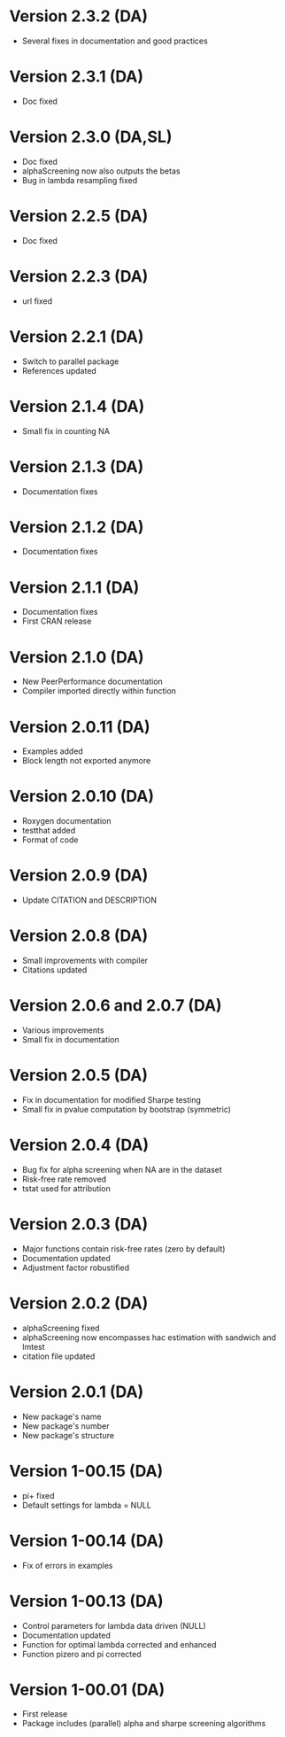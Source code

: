 # Version 2.3.2 (DA)
- Several fixes in documentation and good practices
  
# Version 2.3.1 (DA)
- Doc fixed

# Version 2.3.0 (DA,SL)
- Doc fixed
- alphaScreening now also outputs the betas
- Bug in lambda resampling fixed

# Version 2.2.5 (DA)
- Doc fixed

# Version 2.2.3 (DA)
- url fixed

# Version 2.2.1 (DA)
- Switch to parallel package
- References updated

# Version 2.1.4 (DA)
- Small fix in counting NA

# Version 2.1.3 (DA)
- Documentation fixes

# Version 2.1.2 (DA)
- Documentation fixes

# Version 2.1.1 (DA)
- Documentation fixes
- First CRAN release

# Version 2.1.0 (DA)
- New PeerPerformance documentation
- Compiler imported directly within function

# Version 2.0.11 (DA)
- Examples added
- Block length not exported anymore

# Version 2.0.10 (DA)
- Roxygen documentation
- testthat added
- Format of code

# Version 2.0.9 (DA)
- Update CITATION and DESCRIPTION

# Version 2.0.8 (DA)
- Small improvements with compiler
- Citations updated

# Version 2.0.6 and 2.0.7 (DA)
- Various improvements
- Small fix in documentation

# Version 2.0.5 (DA)
- Fix in documentation for modified Sharpe testing
- Small fix in pvalue computation by bootstrap (symmetric)

# Version 2.0.4 (DA)
- Bug fix for alpha screening when NA are in the dataset
- Risk-free rate removed
- tstat used for attribution

# Version 2.0.3 (DA)
- Major functions contain risk-free rates (zero by default)
- Documentation updated
- Adjustment factor robustified

# Version 2.0.2 (DA)
- alphaScreening fixed
- alphaScreening now encompasses hac estimation with sandwich and lmtest
- citation file updated

# Version 2.0.1 (DA)
- New package's name
- New package's number 
- New package's structure

# Version 1-00.15 (DA)
- pi+ fixed
- Default settings for lambda = NULL

# Version 1-00.14 (DA)
- Fix of errors in examples

# Version 1-00.13 (DA)
- Control parameters for lambda data driven (NULL)
- Documentation updated
- Function for optimal lambda corrected and enhanced
- Function pizero and pi corrected

# Version 1-00.01 (DA)
- First release
- Package includes (parallel) alpha and sharpe screening algorithms
